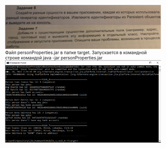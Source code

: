 ![img.png](img.png)
Файл personProperties.jar в папке target. Запускается в командной строке командой java -jar personProperties.jar
<br>
![img_1.png](img_1.png)